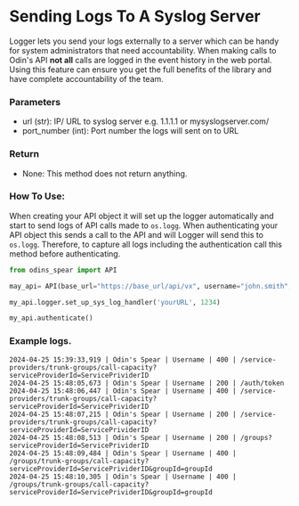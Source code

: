 # Sending Logs To A Syslog Server

Logger lets you send your logs externally to a server which can be handy for system administrators that need accountability. When making calls to Odin's API **not all** calls are logged in the event history in the web portal. Using this feature can ensure you get the full benefits of the library and have complete accountability of the team.

### Parameters&#x20;

* url (str): IP/ URL to syslog server e.g. 1.1.1.1 or mysyslogserver.com/&#x20;
* port\_number (int): Port number the logs will sent on to URL

### Return

* None: This method does not return anything.

### How To Use:

When creating your API object it will set up the logger automatically and start to send logs of API calls made to `os.logg`. When authenticating your API object this sends a call to the API and will Logger will send this to `os.logg`. Therefore, to capture all logs including the authentication call this method before authenticating.

```python
from odins_spear import API

may_api= API(base_url="https://base_url/api/vx", username="john.smith", password="ODIN_INSTANCE_1")

my_api.logger.set_up_sys_log_handler('yourURL', 1234)

my_api.authenticate()
```

### Example logs.

```log
2024-04-25 15:39:33,919 | Odin's Spear | Username | 400 | /service-providers/trunk-groups/call-capacity?serviceProviderId=ServicePrividerID
2024-04-25 15:48:05,673 | Odin's Spear | Username | 200 | /auth/token
2024-04-25 15:48:06,447 | Odin's Spear | Username | 400 | /service-providers/trunk-groups/call-capacity?serviceProviderId=ServicePrividerID
2024-04-25 15:48:07,215 | Odin's Spear | Username | 200 | /service-providers/trunk-groups/call-capacity?serviceProviderId=ServicePrividerID
2024-04-25 15:48:08,513 | Odin's Spear | Username | 200 | /groups?serviceProviderId=ServicePrividerID
2024-04-25 15:48:09,484 | Odin's Spear | Username | 400 | /groups/trunk-groups/call-capacity?serviceProviderId=ServicePrividerID&groupId=groupId
2024-04-25 15:48:10,305 | Odin's Spear | Username | 400 | /groups/trunk-groups/call-capacity?serviceProviderId=ServicePrividerID&groupId=groupId
```

